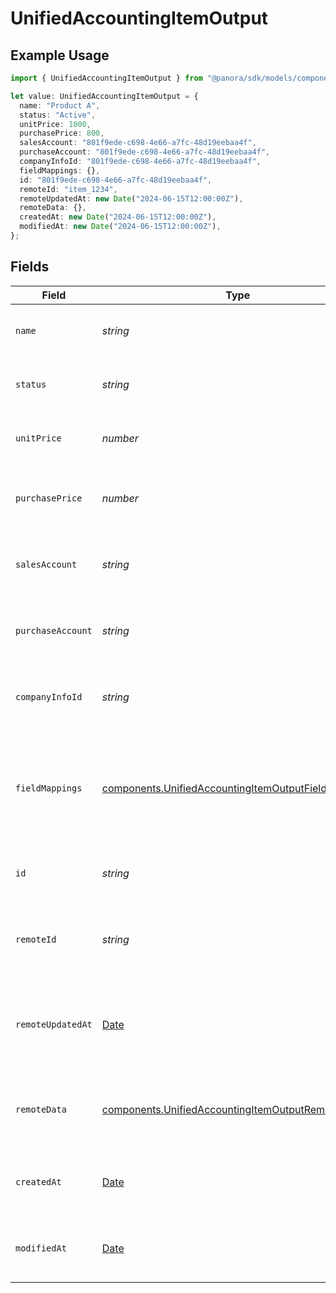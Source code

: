 # UnifiedAccountingItemOutput

## Example Usage

```typescript
import { UnifiedAccountingItemOutput } from "@panora/sdk/models/components";

let value: UnifiedAccountingItemOutput = {
  name: "Product A",
  status: "Active",
  unitPrice: 1000,
  purchasePrice: 800,
  salesAccount: "801f9ede-c698-4e66-a7fc-48d19eebaa4f",
  purchaseAccount: "801f9ede-c698-4e66-a7fc-48d19eebaa4f",
  companyInfoId: "801f9ede-c698-4e66-a7fc-48d19eebaa4f",
  fieldMappings: {},
  id: "801f9ede-c698-4e66-a7fc-48d19eebaa4f",
  remoteId: "item_1234",
  remoteUpdatedAt: new Date("2024-06-15T12:00:00Z"),
  remoteData: {},
  createdAt: new Date("2024-06-15T12:00:00Z"),
  modifiedAt: new Date("2024-06-15T12:00:00Z"),
};
```

## Fields

| Field                                                                                                                      | Type                                                                                                                       | Required                                                                                                                   | Description                                                                                                                | Example                                                                                                                    |
| -------------------------------------------------------------------------------------------------------------------------- | -------------------------------------------------------------------------------------------------------------------------- | -------------------------------------------------------------------------------------------------------------------------- | -------------------------------------------------------------------------------------------------------------------------- | -------------------------------------------------------------------------------------------------------------------------- |
| `name`                                                                                                                     | *string*                                                                                                                   | :heavy_minus_sign:                                                                                                         | The name of the accounting item                                                                                            | Product A                                                                                                                  |
| `status`                                                                                                                   | *string*                                                                                                                   | :heavy_minus_sign:                                                                                                         | The status of the accounting item                                                                                          | Active                                                                                                                     |
| `unitPrice`                                                                                                                | *number*                                                                                                                   | :heavy_minus_sign:                                                                                                         | The unit price of the item in cents                                                                                        | 1000                                                                                                                       |
| `purchasePrice`                                                                                                            | *number*                                                                                                                   | :heavy_minus_sign:                                                                                                         | The purchase price of the item in cents                                                                                    | 800                                                                                                                        |
| `salesAccount`                                                                                                             | *string*                                                                                                                   | :heavy_minus_sign:                                                                                                         | The UUID of the associated sales account                                                                                   | 801f9ede-c698-4e66-a7fc-48d19eebaa4f                                                                                       |
| `purchaseAccount`                                                                                                          | *string*                                                                                                                   | :heavy_minus_sign:                                                                                                         | The UUID of the associated purchase account                                                                                | 801f9ede-c698-4e66-a7fc-48d19eebaa4f                                                                                       |
| `companyInfoId`                                                                                                            | *string*                                                                                                                   | :heavy_minus_sign:                                                                                                         | The UUID of the associated company info                                                                                    | 801f9ede-c698-4e66-a7fc-48d19eebaa4f                                                                                       |
| `fieldMappings`                                                                                                            | [components.UnifiedAccountingItemOutputFieldMappings](../../models/components/unifiedaccountingitemoutputfieldmappings.md) | :heavy_minus_sign:                                                                                                         | The custom field mappings of the object between the remote 3rd party & Panora                                              | {<br/>"custom_field_1": "value1",<br/>"custom_field_2": "value2"<br/>}                                                     |
| `id`                                                                                                                       | *string*                                                                                                                   | :heavy_minus_sign:                                                                                                         | The UUID of the accounting item record                                                                                     | 801f9ede-c698-4e66-a7fc-48d19eebaa4f                                                                                       |
| `remoteId`                                                                                                                 | *string*                                                                                                                   | :heavy_minus_sign:                                                                                                         | The remote ID of the item in the context of the 3rd Party                                                                  | item_1234                                                                                                                  |
| `remoteUpdatedAt`                                                                                                          | [Date](https://developer.mozilla.org/en-US/docs/Web/JavaScript/Reference/Global_Objects/Date)                              | :heavy_minus_sign:                                                                                                         | The date when the item was last updated in the remote system                                                               | 2024-06-15T12:00:00Z                                                                                                       |
| `remoteData`                                                                                                               | [components.UnifiedAccountingItemOutputRemoteData](../../models/components/unifiedaccountingitemoutputremotedata.md)       | :heavy_minus_sign:                                                                                                         | The remote data of the item in the context of the 3rd Party                                                                | {<br/>"raw_data": {<br/>"additional_field": "some value"<br/>}<br/>}                                                       |
| `createdAt`                                                                                                                | [Date](https://developer.mozilla.org/en-US/docs/Web/JavaScript/Reference/Global_Objects/Date)                              | :heavy_minus_sign:                                                                                                         | The created date of the accounting item record                                                                             | 2024-06-15T12:00:00Z                                                                                                       |
| `modifiedAt`                                                                                                               | [Date](https://developer.mozilla.org/en-US/docs/Web/JavaScript/Reference/Global_Objects/Date)                              | :heavy_minus_sign:                                                                                                         | The last modified date of the accounting item record                                                                       | 2024-06-15T12:00:00Z                                                                                                       |
